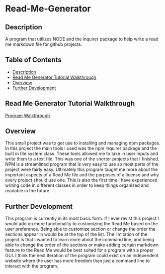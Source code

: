 # Read-Me-Generator

## Description
A program that utilizes NODE and the inquirer package to help write a read me markdown file for github projects.


## Table of Contents
- [Description](#description)
- [Read Me Generator Tutorial Walkthrough](#read-me-generator-tutorial-walkthrough)
- [Overview](#overview)
- [Further Development](#further-development)


## Read Me Generator Tutorial Walkthrough

[Program Walkthrough](https://youtu.be/NriajmS5bBc)

## Overview

This small project was to get use to installing and managing npm packages. In this project the main tools I used was the npm Inquirer package and the built in file system class. These tools allowed me to take in user inputs and write them to a text file. This was one of the shorter projects that I finished. NPM is a streamlined program that is very easy to use so most parts of the project were fairly easy. Ultimately this program taught me more about the important aspects of a Read Me file and the purposes of a license and why every project should use one. This is also the first time I have experienced writing code in different classes in order to keep things organized and readable in the future. 

## Further Development

This program is currently in its most basic form. If I ever revist this project I would add on more functionality to customizing the Read Me based on the user preference. Being able to customize section or change the order the sections appear in would be at the top of the list. The limitation of the project is that I wanted to learn more about the command line, and being able to change the order of the sections or make adding certain markdown feature to the Read Me would be best suited for a program with a proper GUI. I think the next iteration of the program could exist on an independent website where the user has more freedom than just a command line to interact with the program. 